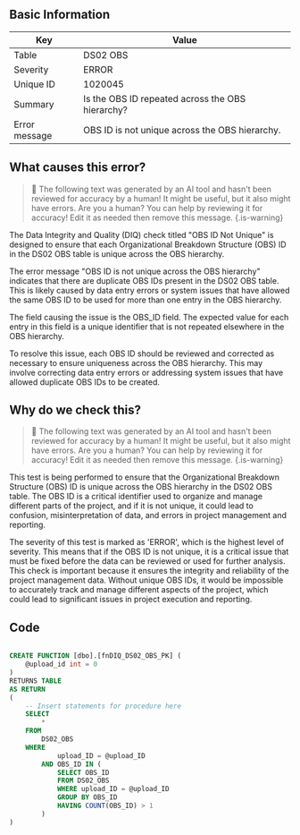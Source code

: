 ## Basic Information
| Key         | Value          |
|-------------|----------------|
| Table       | DS02 OBS |
| Severity    | ERROR |
| Unique ID   | 1020045   |
| Summary     | Is the OBS ID repeated across the OBS hierarchy? |
| Error message | OBS ID is not unique across the OBS hierarchy. |

## What causes this error?

> :robot: The following text was generated by an AI tool and hasn't been reviewed for accuracy by a human! It might be useful, but it also might have errors. Are you a human? You can help by reviewing it for accuracy! Edit it as needed then remove this message.
{.is-warning}

The Data Integrity and Quality (DIQ) check titled "OBS ID Not Unique" is designed to ensure that each Organizational Breakdown Structure (OBS) ID in the DS02 OBS table is unique across the OBS hierarchy. 

The error message "OBS ID is not unique across the OBS hierarchy" indicates that there are duplicate OBS IDs present in the DS02 OBS table. This is likely caused by data entry errors or system issues that have allowed the same OBS ID to be used for more than one entry in the OBS hierarchy.

The field causing the issue is the OBS_ID field. The expected value for each entry in this field is a unique identifier that is not repeated elsewhere in the OBS hierarchy. 

To resolve this issue, each OBS ID should be reviewed and corrected as necessary to ensure uniqueness across the OBS hierarchy. This may involve correcting data entry errors or addressing system issues that have allowed duplicate OBS IDs to be created.
## Why do we check this?

> :robot: The following text was generated by an AI tool and hasn't been reviewed for accuracy by a human! It might be useful, but it also might have errors. Are you a human? You can help by reviewing it for accuracy! Edit it as needed then remove this message.
{.is-warning}

This test is being performed to ensure that the Organizational Breakdown Structure (OBS) ID is unique across the OBS hierarchy in the DS02 OBS table. The OBS ID is a critical identifier used to organize and manage different parts of the project, and if it is not unique, it could lead to confusion, misinterpretation of data, and errors in project management and reporting.

The severity of this test is marked as 'ERROR', which is the highest level of severity. This means that if the OBS ID is not unique, it is a critical issue that must be fixed before the data can be reviewed or used for further analysis. This check is important because it ensures the integrity and reliability of the project management data. Without unique OBS IDs, it would be impossible to accurately track and manage different aspects of the project, which could lead to significant issues in project execution and reporting.
## Code

```sql

CREATE FUNCTION [dbo].[fnDIQ_DS02_OBS_PK] (
	@upload_id int = 0
)
RETURNS TABLE
AS RETURN
(
    -- Insert statements for procedure here
	SELECT 
		* 
	FROM 
		DS02_OBS 
	WHERE 
			upload_ID = @upload_ID
		AND OBS_ID IN (
			SELECT OBS_ID 
			FROM DS02_OBS 
			WHERE upload_ID = @upload_ID 
			GROUP BY OBS_ID 
			HAVING COUNT(OBS_ID) > 1
		)
)
```
